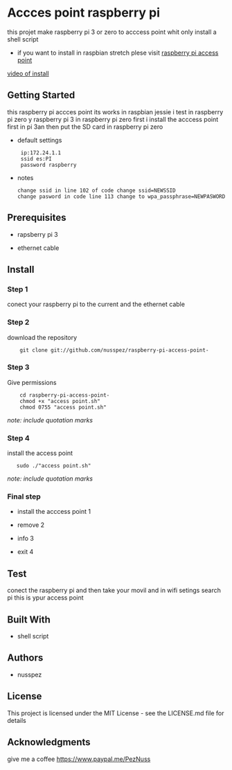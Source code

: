 # Accces point raspberry pi 
this projet make raspberry pi 3 or zero to acccess point whit only install a shell script

* if you want to install in raspbian stretch plese visit [raspberry pi access point](https://github.com/nusspez/raspberry-pi-access-point-v2)

[video of install](https://www.youtube.com/watch?v=cPRM5EOJk6c&feature=youtu.be)

## Getting Started
this raspberry pi accces point its works in raspbian jessie i test in raspberry pi zero y raspberry pi 3
in raspberry pi zero first i install the acccess point first in pi 3an then put the SD card in raspberry pi zero

- default settings

       ip:172.24.1.1
       ssid es:PI
       password raspberry

- notes

      change ssid in line 102 of code change ssid=NEWSSID
      change pasword in code line 113 change to wpa_passphrase=NEWPASWORD
  
## Prerequisites


- rapsberry pi 3

- ethernet cable

## Install

### Step 1


conect your raspberry pi to the current and the ethernet cable 

### Step 2

download the repository

        git clone git://github.com/nusspez/raspberry-pi-access-point-
  
### Step 3

Give permissions

        cd raspberry-pi-access-point-
        chmod +x "access point.sh" 
        chmod 0755 "access point.sh"

*note: include quotation marks*

### Step 4

install the access point

       sudo ./"access point.sh"

*note: include quotation marks*

### Final step

- install the acccess point 1

- remove 2

- info 3

- exit 4

## Test

conect the raspberry pi and then take your movil and in wifi setings search pi this is ypur access point

## Built With


- shell script

## Authors


- nusspez

## License

This project is licensed under the MIT License - see the LICENSE.md file for details

## Acknowledgments

give me a coffee https://www.paypal.me/PezNuss

